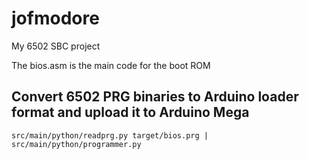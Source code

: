 # jofmodore
My 6502 SBC project

The bios.asm is the main code for the boot ROM

## Convert 6502 PRG binaries to Arduino loader format and upload it to Arduino Mega
`src/main/python/readprg.py target/bios.prg | src/main/python/programmer.py`
